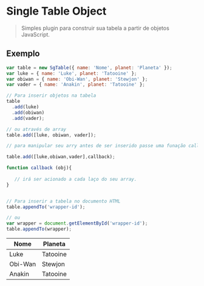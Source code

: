 # Single Table Object

> Simples plugin para construir sua tabela a partir de objetos JavaScript.

## Exemplo

```js
var table = new SgTable({ name: 'Nome', planet: 'Planeta' });
var luke = { name: 'Luke', planet: 'Tatooine' };
var obiwan = { name: 'Obi-Wan', planet: 'Stewjon' };
var vader = { name: 'Anakin', planet: 'Tatooine' };

// Para inserir objetos na tabela
table
  .add(luke)
  .add(obiwan)
  .add(vader);

// ou através de array
table.add([luke, obiwan, vader]);

// para manipular seu arry antes de ser inserido passe uma funação callback;

table.add([luke,obiwan,vader],callback);

function callback (obj){
    
   // irá ser acionado a cada laço do seu array.
}


// Para inserir a tabela no documento HTML
table.appendTo('wrapper-id');

// ou
var wrapper = document.getElementById('wrapper-id');
table.appendTo(wrapper);


```
| Nome    | Planeta   |
| ------- | --------- |
| Luke    | Tatooine  |
| Obi-Wan | Stewjon   |
| Anakin  | Tatooine  |
